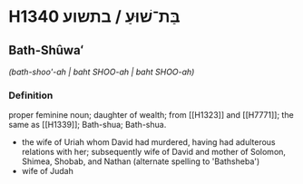 # H1340 בַּת־שׁוּעַ / בתשוע

## Bath-Shûwaʻ

_(bath-shoo'-ah | baht SHOO-ah | baht SHOO-ah)_

### Definition

proper feminine noun; daughter of wealth; from [[H1323]] and [[H7771]]; the same as [[H1339]]; Bath-shua; Bath-shua.

- the wife of Uriah whom David had murdered, having had adulterous relations with her; subsequently wife of David and mother of Solomon, Shimea, Shobab, and Nathan (alternate spelling to 'Bathsheba')
- wife of Judah
